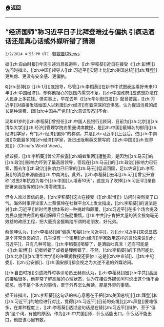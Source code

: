 ###  [:house:返回](README.md)
---


## “经济国师”称习近平日子比拜登难过与偏执 引疯话酒话还是真心话或外媒听错了猜测
`2/2/2024 4:55 PM UTC ` [轉載自GNews](https://gnews.org/articles/2277246)

据[[zh:自由时报]]今天引述消息报道称，[[zh:李稻葵]]近日在接受《[[zh:彭博]]》访问时指出，[[zh:中国]]领导人[[zh:习近平]]实际上比[[zh:美国总统]][[zh:拜登]]更焦虑、更没有安全感、更偏执。

《[[zh:彭博]]》[[zh:1月]]底报导，尽管[[zh:李稻葵]]在新书中试图表达看好未来10年[[zh:中国经济]]，却称他担心的是国内需求不足，[[zh:中国政府]]应该想办法在人民身上多花钱。但实事上，早在去年《[[zh:华尔街日报]]》就曾披露，[[zh:习近平]]对直接发钱给国人以刺激[[zh:经济]]有着深深的恐惧感，认为促进消费的成长是种浪费，跟[[zh:中国共产党]][[zh:意识形态]]不合。

现年61岁的[[zh:李稻葵]]曾担任[[zh:中国人民银行]]顾问，目前为[[zh:北京]][[zh:清华大学]][[zh:经济]]管理学院弗里曼讲席教授，是[[zh:中国]]最知名的御用[[zh:经济]]学家，有“[[zh:经济]]国师”的称谓，并是[[zh:习近平]]上台后，进[[zh:中南海]]次数最多的[[zh:经济]]学家，近日出版用英文撰写的《[[zh:中国]][[zh:世界观]]》（China\'s World View）。

据该报，[[zh:李稻葵]]曾公开披露[[zh:蚂蚁集团]]遭整肃，是因为[[zh:马云]]的[[zh:政治]]影响力吓到了最高层领导，但现在[[zh:马云]]的[[zh:政治]]影响力已归零，而去年[[zh:政治]]影响力已归零的[[zh:马云]]低调回国，足以佐证[[zh:李稻葵]]的消息来源直通[[zh:中南海]]。此外，[[zh:李稻葵]]去年[[zh:5月]]曾公开宣称“过去2年抗疫为每个[[zh:中国]]人增寿10天”，这是为了吹捧[[zh:习近平]]亲自部署亲自指挥的[[zh:清零政策]]。

但令人难以置信的是，[[zh:李稻葵]]这次在接受《[[zh:彭博]]》访问时突然变了口气。海外时事评论家人士蔡慎坤在社群平台X上发文指出，[[zh:李稻葵]]的说法是对[[zh:习近平]]新时代思想体系的一种挑衅和颠覆，[[zh:习近平]]在多个场合提及为民众提供完善的福利保障只会鼓励懒惰，[[zh:中共]]宁肯把大量的资金投向毫无效益的政绩工程，把大量资金援助给所谓的老朋友、好兄弟。

蔡慎坤认为，[[zh:李稻葵]]用“偏执”形容[[zh:习近平]]，对[[zh:习近平]]来说显然是个非常负面的词，几乎没有一个御用[[zh:经济]]学家敢用这样的言论来说[[zh:习近平]]，只有几种可能，[[zh:李稻葵]]喝醉了，是酒后吐真言！还有可能是《[[zh:彭博]]》记者听错了或者是理解错了，不然，[[zh:李稻葵]]的下场可能比[[zh:北京]][[zh:清华大学]]的许章润教授还要惨！这是[[zh:中宣部]]、[[zh:中纪委]]、[[zh:公安部]]、[[zh:国安部]]都会视之为大逆不道的外媒访问。

[[zh:自由时报]]引述海外时事评论员王赫则认为，[[zh:李稻葵]]跟[[zh:中共]]高层的接触很多，他非常了解高层的心理状态，认为在接受外媒访问时说出这个话不会犯忌，也不是个多大的事情，至于外界怎么解读，那是外界的事情。

据王赫指出，[[zh:李稻葵]]这句话的核心意思在于把[[zh:美国总统]][[zh:拜登]]和[[zh:习近平]]的地位进行对比，觉得[[zh:习近平]]目前的处境比[[zh:拜登]]要难很多，在某种程度上，[[zh:李稻葵]]透过这句话是在替[[zh:习近平]]辩护，至于“偏执”这个词，有他的原因，作为[[zh:中共国]]师，什么话能出口，什么话不能出口，他应该心里有数。
